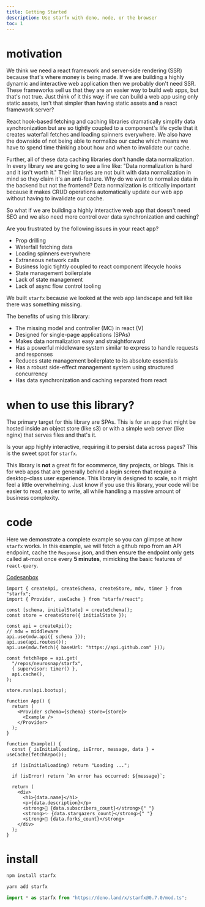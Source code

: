 ```yaml
---
title: Getting Started
description: Use starfx with deno, node, or the browser
toc: 1
---
```


# motivation

We think we need a react framework and server-side rendering (SSR) because
that's where money is being made. If we are building a highly dynamic and
interactive web application then we probably don't need SSR. These frameworks
sell us that they are an easier way to build web apps, but that's not true. Just
think of it this way: if we can build a web app using only static assets, isn't
that simpler than having static assets **and** a react framework server?

React hook-based fetching and caching libraries dramatically simplify data
synchronization but are so tightly coupled to a component's life cycle that it
creates waterfall fetches and loading spinners everywhere. We also have the
downside of not being able to normalize our cache which means we have to spend
time thinking about how and when to invalidate our cache.

Further, all of these data caching libraries don't handle data normalization. In
every library we are going to see a line like: "Data normalization is hard and
it isn't worth it." Their libraries are not built with data normalization in
mind so they claim it's an anti-feature. Why do we want to normalize data in the
backend but not the frontend? Data normalization is critically important because
it makes CRUD operations automatically update our web app without having to
invalidate our cache.

So what if we are building a highly interactive web app that doesn't need SEO
and we also need more control over data synchronization and caching?

Are you frustrated by the following issues in your react app?

- Prop drilling
- Waterfall fetching data
- Loading spinners everywhere
- Extraneous network calls
- Business logic tightly coupled to react component lifecycle hooks
- State management boilerplate
- Lack of state management
- Lack of async flow control tooling

We built `starfx` because we looked at the web app landscape and felt like there
was something missing.

The benefits of using this library:

- The missing model and controller (MC) in react (V)
- Designed for single-page applications (SPAs)
- Makes data normalization easy and straightforward
- Has a powerful middleware system similar to express to handle requests and
  responses
- Reduces state management boilerplate to its absolute essentials
- Has a robust side-effect management system using structured concurrency
- Has data synchronization and caching separated from react

# when to use this library?

The primary target for this library are SPAs. This is for an app that might be
hosted inside an object store (like s3) or with a simple web server (like nginx)
that serves files and that's it.

Is your app highly interactive, requiring it to persist data across pages? This
is the sweet spot for `starfx`.

This library is **not** a great fit for ecommerce, tiny projects, or blogs. This
is for web apps that are generally behind a login screen that require a
desktop-class user experience. This library is designed to scale, so it might
feel a little overwhelming. Just know if you use this library, your code will be
easier to read, easier to write, all while handling a massive amount of business
complexity.

# code

Here we demonstrate a complete example so you can glimpse at how `starfx` works.
In this example, we will fetch a github repo from an API endpoint, cache the
`Response` json, and then ensure the endpoint only gets called at-most once
every **5 minutes**, mimicking the basic features of `react-query`.

[Codesanbox](https://codesandbox.io/p/sandbox/starfx-simplest-dgqc9v?file=%2Fsrc%2Findex.tsx)

```tsx
import { createApi, createSchema, createStore, mdw, timer } from "starfx";
import { Provider, useCache } from "starfx/react";

const [schema, initialState] = createSchema();
const store = createStore({ initialState });

const api = createApi();
// mdw = middleware
api.use(mdw.api({ schema }));
api.use(api.routes());
api.use(mdw.fetch({ baseUrl: "https://api.github.com" }));

const fetchRepo = api.get(
  "/repos/neurosnap/starfx",
  { supervisor: timer() },
  api.cache(),
);

store.run(api.bootup);

function App() {
  return (
    <Provider schema={schema} store={store}>
      <Example />
    </Provider>
  );
}

function Example() {
  const { isInitialLoading, isError, message, data } = useCache(fetchRepo());

  if (isInitialLoading) return "Loading ...";

  if (isError) return `An error has occurred: ${message}`;

  return (
    <div>
      <h1>{data.name}</h1>
      <p>{data.description}</p>
      <strong>👀 {data.subscribers_count}</strong>{" "}
      <strong>✨ {data.stargazers_count}</strong>{" "}
      <strong>🍴 {data.forks_count}</strong>
    </div>
  );
}
```

# install

```bash
npm install starfx
```

```bash
yarn add starfx
```

```ts
import * as starfx from "https://deno.land/x/starfx@0.7.0/mod.ts";
```
